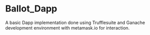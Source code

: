 # Ballot_Dapp

A basic Dapp implementation done using Trufflesuite and Ganache development environment with metamask.io for interaction.
